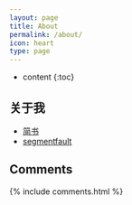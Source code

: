 ```yaml
---
layout: page
title: About
permalink: /about/
icon: heart
type: page
---
```


* content
{:toc}

## 关于我
* [简书](https://www.jianshu.com/u/5d8c922fe367)
* [segmentfault](https://segmentfault.com/u/qmsggg)
## Comments

{% include comments.html %}
